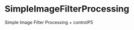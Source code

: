 SimpleImageFilterProcessing
===========================

Simple Image Filter Processing + controlP5
